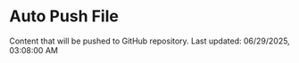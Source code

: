 # Auto Push File

Content that will be pushed to GitHub repository.
Last updated: 06/29/2025, 03:08:00 AM